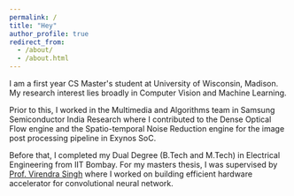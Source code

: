 ```yaml
---
permalink: /
title: "Hey"
author_profile: true
redirect_from: 
  - /about/
  - /about.html
---
```


I am a first year CS Master's student at University of Wisconsin, Madison. My research interest lies broadly in Computer Vision and Machine Learning.

Prior to this, I worked in the Multimedia and Algorithms team in Samsung Semiconductor India Research where I contributed to the Dense Optical Flow engine and the Spatio-temporal Noise Reduction engine for the image post processing pipeline in Exynos SoC.

Before that, I completed my Dual Degree (B.Tech and M.Tech) in Electrical Engineering from IIT Bombay. For my masters thesis, I was supervised by [Prof. Virendra Singh](https://www.ee.iitb.ac.in/~viren/) where I worked on building efficient hardware accelerator for convolutional neural network.
